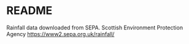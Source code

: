 # README 

Rainfall data downloaded from SEPA. Scottish Environment Protection Agency 
https://www2.sepa.org.uk/rainfall/ 
